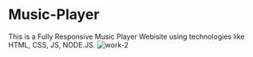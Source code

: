 # Music-Player
This is a Fully Responsive Music Player Webisite using technologies like HTML, CSS, JS, NODE.JS.
![work-2](https://github.com/shubhamiitism/Music-Player/assets/120615894/e3a134fd-1c19-4b6d-8a78-df21259d604f)
